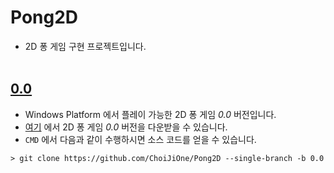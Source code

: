 # Pong2D
- 2D 퐁 게임 구현 프로젝트입니다.
<br><br>


## [0.0](https://github.com/ChoiJiOne/Pong2D/tree/0.0)
- Windows Platform 에서 플레이 가능한 2D 퐁 게임 *0.0* 버전입니다.
- [여기](https://github.com/ChoiJiOne/Pong2D/releases/tag/0.0) 에서 2D 퐁 게임 *0.0* 버전을 다운받을 수 있습니다.
- `CMD` 에서 다음과 같이 수행하시면 소스 코드를 얻을 수 있습니다.
```
> git clone https://github.com/ChoiJiOne/Pong2D --single-branch -b 0.0
```
